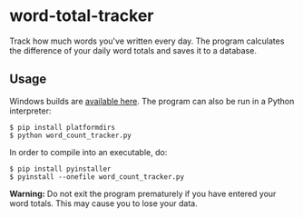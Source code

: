 # word-total-tracker
Track how much words you've written every day. The program calculates the difference of your daily word totals and saves it to a database.

## Usage
Windows builds are [available here](https://github.com/aleksandrsw/word-count-tracker/releases).
The program can also be run in a Python interpreter:

```
$ pip install platformdirs
$ python word_count_tracker.py
```

In order to compile into an executable, do:
```
$ pip install pyinstaller
$ pyinstall --onefile word_count_tracker.py
```

**Warning:** Do not exit the program prematurely if you have entered your word totals. This may cause you to lose your data.

